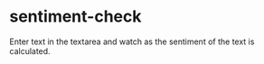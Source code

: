 # sentiment-check
Enter text in the textarea and watch as the sentiment of the text is calculated. 

